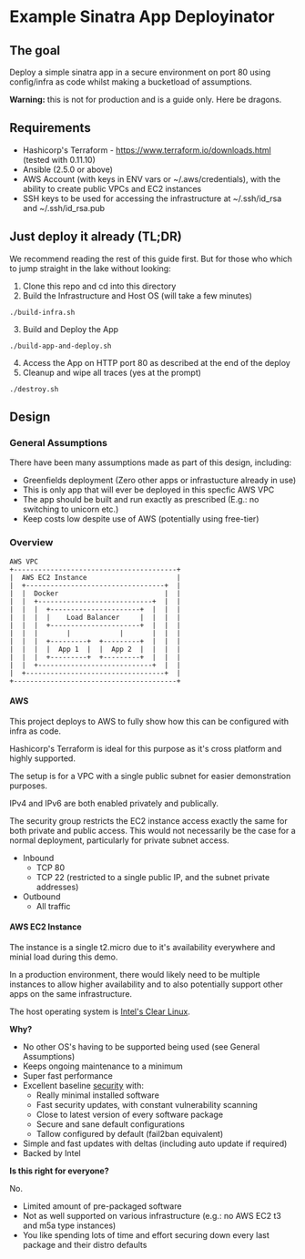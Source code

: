 # Example Sinatra App Deployinator

## The goal

Deploy a simple sinatra app in a secure environment on port 80 using config/infra as code whilst making a bucketload of assumptions.

**Warning:** this is not for production and is a guide only. Here be dragons.

## Requirements

* Hashicorp's Terraform - https://www.terraform.io/downloads.html (tested with 0.11.10)
* Ansible (2.5.0 or above)
* AWS Account (with keys in ENV vars or ~/.aws/credentials), with the ability to create public VPCs and EC2 instances
* SSH keys to be used for accessing the infrastructure at ~/.ssh/id_rsa and ~/.ssh/id_rsa.pub

## Just deploy it already (TL;DR)

We recommend reading the rest of this guide first.
But for those who which to jump straight in the lake without looking:

1. Clone this repo and cd into this directory
2. Build the Infrastructure and Host OS (will take a few minutes)
```
./build-infra.sh
```
3. Build and Deploy the App
```
./build-app-and-deploy.sh
```
4. Access the App on HTTP port 80 as described at the end of the deploy
5. Cleanup and wipe all traces (yes at the prompt)
```
./destroy.sh
```

## Design

### General Assumptions

There have been many assumptions made as part of this design, including:

* Greenfields deployment (Zero other apps or infrastucture already in use)
* This is only app that will ever be deployed in this specfic AWS VPC
* The app should be built and run exactly as prescribed (E.g.: no switching to unicorn etc.)
* Keep costs low despite use of AWS (potentially using free-tier)

### Overview

```
AWS VPC
+----------------------------------------+
|  AWS EC2 Instance                      |
|  +----------------------------------+  |
|  |  Docker                          |  |
|  |  +----------------------------+  |  |
|  |  |  +----------------------+  |  |  |
|  |  |  |    Load Balancer     |  |  |  |
|  |  |  +----------------------+  |  |  |
|  |  |       |            |       |  |  |
|  |  |  +---------+  +---------+  |  |  |
|  |  |  |  App 1  |  |  App 2  |  |  |  |
|  |  |  +---------+  +---------+  |  |  |
|  |  +----------------------------+  |  |
|  +----------------------------------+  |
+----------------------------------------+
```

#### AWS

This project deploys to AWS to fully show how this can be configured with infra as code.

Hashicorp's Terraform is ideal for this purpose as it's cross platform and highly supported.

The setup is for a VPC with a single public subnet for easier demonstration purposes.

IPv4 and IPv6 are both enabled privately and publically.

The security group restricts the EC2 instance access exactly the same for both private and public access. This would not necessarily be the case for a normal deployment, particularly for private subnet access.

* Inbound
  * TCP 80
  * TCP 22 (restricted to a single public IP, and the subnet private addresses)
* Outbound
  * All traffic

#### AWS EC2 Instance

The instance is a single t2.micro due to it's availability everywhere and minial load during this demo.

In a production environment, there would likely need to be multiple instances to allow higher availability and to also potentially support other apps on the same infrastructure.

The host operating system is [Intel's Clear Linux](https://clearlinux.org).

**Why?**

* No other OS's having to be supported being used (see General Assumptions)
* Keeps ongoing maintenance to a minimum
* Super fast performance
* Excellent baseline [security](https://clearlinux.org/documentation/clear-linux/concepts/security) with:
  * Really minimal installed software
  * Fast security updates, with constant vulnerability scanning
  * Close to latest version of every software package
  * Secure and sane default configurations
  * Tallow configured by default (fail2ban equivalent)
* Simple and fast updates with deltas (including auto update if required)
* Backed by Intel

**Is this right for everyone?**

No.

* Limited amount of pre-packaged software
* Not as well supported on various infrastructure (e.g.: no AWS EC2 t3 and m5a type instances)
* You like spending lots of time and effort securing down every last package and their distro defaults

